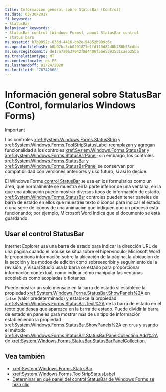 ```yaml
---
title: Información general sobre StatusBar (Control)
ms.date: 03/30/2017
f1_keywords:
- StatusBar
helpviewer_keywords:
- StatusBar control [Windows Forms], about StatusBar control
- status bars
ms.assetid: b7b9852c-633d-4416-bb2e-94852b989c6c
ms.openlocfilehash: b0b97bc3cb0291871e1fd113d82d0b480b53cdba
ms.sourcegitcommit: de17a7a0a37042f0d4406f5ae5393531caeb25ba
ms.translationtype: MT
ms.contentlocale: es-ES
ms.lasthandoff: 01/24/2020
ms.locfileid: "76742868"
---
```

# <a name="statusbar-control-overview-windows-forms"></a>Información general sobre StatusBar (Control, formularios Windows Forms)
> [!IMPORTANT]
> Los controles <xref:System.Windows.Forms.StatusStrip> y <xref:System.Windows.Forms.ToolStripStatusLabel> reemplazan y agregan funcionalidad a los controles <xref:System.Windows.Forms.StatusBar> y <xref:System.Windows.Forms.StatusBarPanel>; sin embargo, los controles <xref:System.Windows.Forms.StatusBar> y <xref:System.Windows.Forms.StatusBarPanel> se conservan por compatibilidad con versiones anteriores y uso futuro, si así lo decide.  
  
 El Windows Forms [control StatusBar](statusbar-control-windows-forms.md) se usa en los formularios como un área, que normalmente se muestra en la parte inferior de una ventana, en la que una aplicación puede mostrar diversos tipos de información de estado. <xref:System.Windows.Forms.StatusBar> controles pueden tener paneles de barra de estado en ellos que muestren texto o iconos para indicar el estado o una serie de iconos de una animación que indiquen que un proceso está funcionando; por ejemplo, Microsoft Word indica que el documento se está guardando.  
  
## <a name="using-the-statusbar-control"></a>Usar el control StatusBar  
 Internet Explorer usa una barra de estado para indicar la dirección URL de una página cuando el mouse se sitúa sobre el hipervínculo; Microsoft Word le proporciona información sobre la ubicación de la página, la ubicación de la sección y los modos de edición como sobreescribir y seguimiento de la revisión. y Visual Studio usa la barra de estado para proporcionar información contextual, como indicar cómo manipular las ventanas acoplables como acopladas o flotantes.  
  
 Puede mostrar un solo mensaje en la barra de estado si establece la propiedad <xref:System.Windows.Forms.StatusBar.ShowPanels%2A> en `false` (valor predeterminado) y establece la propiedad <xref:System.Windows.Forms.StatusBar.Text%2A> de la barra de estado en el texto que desea que aparezca en la barra de estado. Puede dividir la barra de estado en paneles para mostrar más de un tipo de información estableciendo la propiedad <xref:System.Windows.Forms.StatusBar.ShowPanels%2A> en `true` y usando el método <xref:System.Windows.Forms.StatusBar.StatusBarPanelCollection.Add%2A> de <xref:System.Windows.Forms.StatusBar.StatusBarPanelCollection>.  
  
## <a name="see-also"></a>Vea también

- <xref:System.Windows.Forms.StatusBar>
- <xref:System.Windows.Forms.ToolStripStatusLabel>
- [Determinar en qué panel del control StatusBar de Windows Forms se hizo clic](determine-which-panel-wf-statusbar-control-was-clicked.md)

